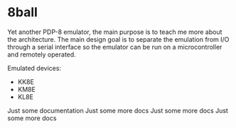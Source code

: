 8ball
=====

Yet another PDP-8 emulator, the main purpose is to 
teach me more about the architecture. The main design 
goal is to separate the emulation from I/O through a 
serial interface so the emulator can be run on a 
microcontroller and remotely operated.

Emulated devices:
* KK8E
* KM8E
* KL8E

Just some documentation
Just some more docs
Just some more docs
Just some more docs
